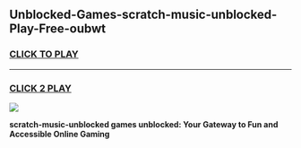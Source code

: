 
## Unblocked-Games-scratch-music-unblocked-Play-Free-oubwt
<h3>
<a href="https://premium76.site?title=scratch-music-unblocked&ref=18A1">CLICK TO PLAY</a></h3>
<hr>

<h3>
<a href="https://premium76.site?title=scratch-music-unblocked&ref=18A1">CLICK 2 PLAY</a>
  
</h3>

<a href="https://premium76.site?title=scratch-music-unblocked&ref=18A1"><img src="https://clearcache.store/games.png"></a>


**scratch-music-unblocked games unblocked: Your Gateway to Fun and Accessible Online Gaming**
